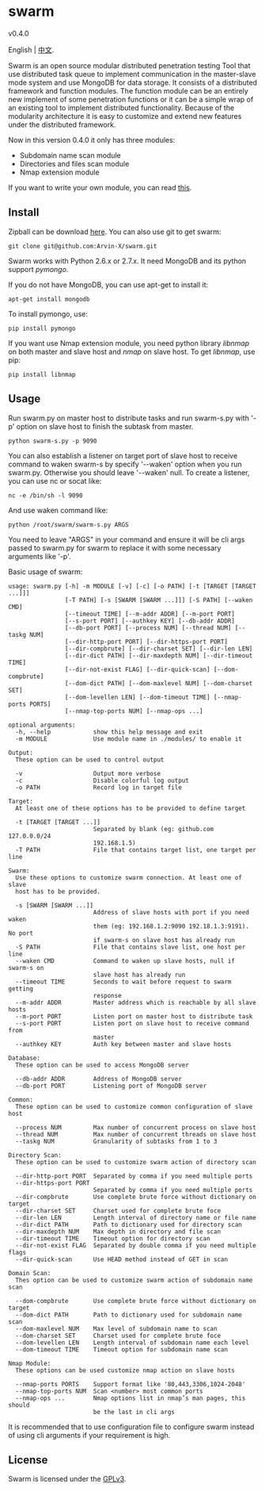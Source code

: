 # swarm
v0.4.0

English | [中文](https://github.com/Arvin-X/swarm/blob/master/docs/README-zh-CN.md).

Swarm is an open source modular distributed penetration testing Tool that use distributed task queue to implement communication in the master-slave mode system and use MongoDB for data storage. It consists of a distributed framework and function modules. The function module can be an entirely new implement of some penetration functions or it can be a simple wrap of an existing tool to implement distributed functionality. Because of the modularity architecture it is easy to customize and extend new features under the distributed framework.

Now in this version 0.4.0 it only has three modules:

- Subdomain name scan module
- Directories and files scan module
- Nmap extension module

If you want to write your own module, you can read [this](https://github.com/Arvin-X/swarm/blob/master/docs/modules.txt).


## Install
Zipball can be download [here](https://github.com/Arvin-X/swarm/archive/master.zip).
You can also use git to get swarm:

```
git clone git@github.com:Arvin-X/swarm.git
```

Swarm works with Python 2.6.x or 2.7.x. It need MongoDB and its python support *pymongo*. 

If you do not have MongoDB, you can use apt-get to install it:

```
apt-get install mongodb
```
To install pymongo, use:

```
pip install pymongo
```
If you want use Nmap extension module, you need python library *libnmap* on both master and slave host and *nmap* on slave host. To get *libnmap*, use pip:

```
pip install libnmap
```


## Usage
Run swarm.py on master host to distribute tasks and run swarm-s.py with '-p' option on slave host to finish the subtask from master.
```
python swarm-s.py -p 9090
```
You can also establish a listener on target port of slave host to receive command to waken swarm-s by specify '--waken' option when you run swarm.py. Otherwise you should leave '--waken' null.
To create a listener, you can use nc or socat like:
```
nc -e /bin/sh -l 9090
```
And use waken command like:
```
python /root/swarm/swarm-s.py ARGS
```
You need to leave "ARGS" in your command and ensure it will be cli args passed to swarm.py for swarm to replace it with some necessary arguments like '-p'.

Basic usage of swarm:

```
usage: swarm.py [-h] -m MODULE [-v] [-c] [-o PATH] [-t [TARGET [TARGET ...]]]
                [-T PATH] [-s [SWARM [SWARM ...]]] [-S PATH] [--waken CMD]
                [--timeout TIME] [--m-addr ADDR] [--m-port PORT]
                [--s-port PORT] [--authkey KEY] [--db-addr ADDR]
                [--db-port PORT] [--process NUM] [--thread NUM] [--taskg NUM]
                [--dir-http-port PORT] [--dir-https-port PORT]
                [--dir-compbrute] [--dir-charset SET] [--dir-len LEN]
                [--dir-dict PATH] [--dir-maxdepth NUM] [--dir-timeout TIME]
                [--dir-not-exist FLAG] [--dir-quick-scan] [--dom-compbrute]
                [--dom-dict PATH] [--dom-maxlevel NUM] [--dom-charset SET]
                [--dom-levellen LEN] [--dom-timeout TIME] [--nmap-ports PORTS]
                [--nmap-top-ports NUM] [--nmap-ops ...]

optional arguments:
  -h, --help            show this help message and exit
  -m MODULE             Use module name in ./modules/ to enable it

Output:
  These option can be used to control output

  -v                    Output more verbose
  -c                    Disable colorful log output
  -o PATH               Record log in target file

Target:
  At least one of these options has to be provided to define target

  -t [TARGET [TARGET ...]]
                        Separated by blank (eg: github.com 127.0.0.0/24
                        192.168.1.5)
  -T PATH               File that contains target list, one target per line

Swarm:
  Use these options to customize swarm connection. At least one of slave
  host has to be provided.

  -s [SWARM [SWARM ...]]
                        Address of slave hosts with port if you need waken
                        them (eg: 192.168.1.2:9090 192.18.1.3:9191). No port
                        if swarm-s on slave host has already run
  -S PATH               File that contains slave list, one host per line
  --waken CMD           Command to waken up slave hosts, null if swarm-s on
                        slave host has already run
  --timeout TIME        Seconds to wait before request to swarm getting
                        response
  --m-addr ADDR         Master address which is reachable by all slave hosts
  --m-port PORT         Listen port on master host to distribute task
  --s-port PORT         Listen port on slave host to receive command from
                        master
  --authkey KEY         Auth key between master and slave hosts

Database:
  These option can be used to access MongoDB server

  --db-addr ADDR        Address of MongoDB server
  --db-port PORT        Listening port of MongoDB server

Common:
  These option can be used to customize common configuration of slave host

  --process NUM         Max number of concurrent process on slave host
  --thread NUM          Max number of concurrent threads on slave host
  --taskg NUM           Granularity of subtasks from 1 to 3

Directory Scan:
  These option can be used to customize swarm action of directory scan

  --dir-http-port PORT  Separated by comma if you need multiple ports
  --dir-https-port PORT
                        Separated by comma if you need multiple ports
  --dir-compbrute       Use complete brute force without dictionary on target
  --dir-charset SET     Charset used for complete brute foce
  --dir-len LEN         Length interval of directory name or file name
  --dir-dict PATH       Path to dictionary used for directory scan
  --dir-maxdepth NUM    Max depth in directory and file scan
  --dir-timeout TIME    Timeout option for directory scan
  --dir-not-exist FLAG  Separated by double comma if you need multiple flags
  --dir-quick-scan      Use HEAD method instead of GET in scan

Domain Scan:
  Thes option can be used to customize swarm action of subdomain name scan

  --dom-compbrute       Use complete brute force without dictionary on target
  --dom-dict PATH       Path to dictionary used for subdomain name scan
  --dom-maxlevel NUM    Max level of subdomain name to scan
  --dom-charset SET     Charset used for complete brute foce
  --dom-levellen LEN    Length interval of subdomain name each level
  --dom-timeout TIME    Timeout option for subdomain name scan

Nmap Module:
  These options can be used customize nmap action on slave hosts

  --nmap-ports PORTS    Support format like '80,443,3306,1024-2048'
  --nmap-top-ports NUM  Scan <number> most common ports
  --nmap-ops ...        Nmap options list in nmap’s man pages, this should
                        be the last in cli args

```

It is recommended that to use configuration file to configure swarm instead of using cli arguments if your requirement is high.

## License ##
Swarm is licensed under the [GPLv3](https://github.com/Arvin-X/swarm/blob/master/LICENSE).
